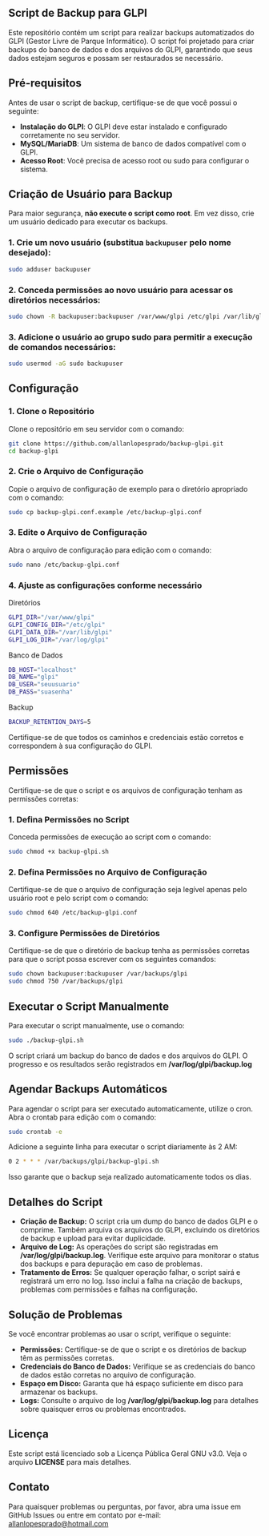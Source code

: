 ## Script de Backup para GLPI

Este repositório contém um script para realizar backups automatizados do GLPI (Gestor Livre de Parque Informático). O script foi projetado para criar backups do banco de dados e dos arquivos do GLPI, garantindo que seus dados estejam seguros e possam ser restaurados se necessário.

## Pré-requisitos

Antes de usar o script de backup, certifique-se de que você possui o seguinte:

- **Instalação do GLPI**: O GLPI deve estar instalado e configurado corretamente no seu servidor.
- **MySQL/MariaDB**: Um sistema de banco de dados compatível com o GLPI.
- **Acesso Root**: Você precisa de acesso root ou sudo para configurar o sistema.

## Criação de Usuário para Backup

Para maior segurança, **não execute o script como root**. Em vez disso, crie um usuário dedicado para executar os backups. 

### 1. Crie um novo usuário (substitua `backupuser` pelo nome desejado):

```bash
sudo adduser backupuser
```

### 2. Conceda permissões ao novo usuário para acessar os diretórios necessários:

```bash
sudo chown -R backupuser:backupuser /var/www/glpi /etc/glpi /var/lib/glpi /var/log/glpi
```

### 3. Adicione o usuário ao grupo sudo para permitir a execução de comandos necessários:

```bash
sudo usermod -aG sudo backupuser
```

## Configuração

### 1. Clone o Repositório

Clone o repositório em seu servidor com o comando:

```bash
git clone https://github.com/allanlopesprado/backup-glpi.git
cd backup-glpi
```

### 2. Crie o Arquivo de Configuração
Copie o arquivo de configuração de exemplo para o diretório apropriado com o comando:

```bash
sudo cp backup-glpi.conf.example /etc/backup-glpi.conf
```

### 3. Edite o Arquivo de Configuração
Abra o arquivo de configuração para edição com o comando:

```bash
sudo nano /etc/backup-glpi.conf
```

### 4. Ajuste as configurações conforme necessário


Diretórios
```bash
GLPI_DIR="/var/www/glpi"
GLPI_CONFIG_DIR="/etc/glpi"
GLPI_DATA_DIR="/var/lib/glpi"
GLPI_LOG_DIR="/var/log/glpi"
```

Banco de Dados
```bash
DB_HOST="localhost"
DB_NAME="glpi"
DB_USER="seuusuario"
DB_PASS="suasenha"
```
Backup
```bash
BACKUP_RETENTION_DAYS=5
```

Certifique-se de que todos os caminhos e credenciais estão corretos e correspondem à sua configuração do GLPI.

## Permissões
Certifique-se de que o script e os arquivos de configuração tenham as permissões corretas:

### 1. Defina Permissões no Script
Conceda permissões de execução ao script com o comando:

```bash
sudo chmod +x backup-glpi.sh
```

### 2. Defina Permissões no Arquivo de Configuração
Certifique-se de que o arquivo de configuração seja legível apenas pelo usuário root e pelo script com o comando:

```bash
sudo chmod 640 /etc/backup-glpi.conf
```

### 3. Configure Permissões de Diretórios
Certifique-se de que o diretório de backup tenha as permissões corretas para que o script possa escrever com os seguintes comandos:

```bash
sudo chown backupuser:backupuser /var/backups/glpi
sudo chmod 750 /var/backups/glpi
```
## Executar o Script Manualmente

Para executar o script manualmente, use o comando:

```bash
sudo ./backup-glpi.sh
```

O script criará um backup do banco de dados e dos arquivos do GLPI. O progresso e os resultados serão registrados em **/var/log/glpi/backup.log**

## Agendar Backups Automáticos

Para agendar o script para ser executado automaticamente, utilize o cron. Abra o crontab para edição com o comando:

```bash
sudo crontab -e
```

Adicione a seguinte linha para executar o script diariamente às 2 AM:

```bash
0 2 * * * /var/backups/glpi/backup-glpi.sh
```

Isso garante que o backup seja realizado automaticamente todos os dias.

## Detalhes do Script
- **Criação de Backup:** O script cria um dump do banco de dados GLPI e o comprime. Também arquiva os arquivos do GLPI, excluindo os diretórios de backup e upload para evitar duplicidade.
- **Arquivo de Log:** As operações do script são registradas em **/var/log/glpi/backup.log**. Verifique este arquivo para monitorar o status dos backups e para depuração em caso de problemas.
- **Tratamento de Erros:** Se qualquer operação falhar, o script sairá e registrará um erro no log. Isso inclui a falha na criação de backups, problemas com permissões e falhas na configuração.

## Solução de Problemas

Se você encontrar problemas ao usar o script, verifique o seguinte:
- **Permissões:** Certifique-se de que o script e os diretórios de backup têm as permissões corretas.
- **Credenciais do Banco de Dados:** Verifique se as credenciais do banco de dados estão corretas no arquivo de configuração.
- **Espaço em Disco:** Garanta que há espaço suficiente em disco para armazenar os backups.
- **Logs:** Consulte o arquivo de log **/var/log/glpi/backup.log** para detalhes sobre quaisquer erros ou problemas encontrados.

## Licença

Este script está licenciado sob a Licença Pública Geral GNU v3.0. Veja o arquivo **LICENSE** para mais detalhes.

## Contato
Para quaisquer problemas ou perguntas, por favor, abra uma issue em GitHub Issues ou entre em contato por e-mail: allanlopesprado@hotmail.com

